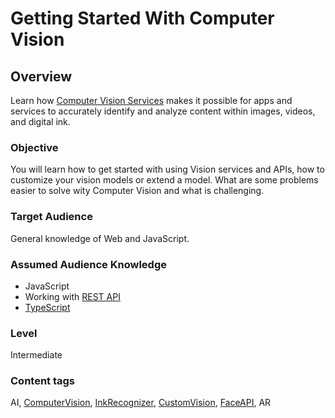# Getting Started With Computer Vision 

## Overview

Learn how [Computer Vision Services](https://azure.microsoft.com/en-us/services/cognitive-services/directory/vision/?WT.mc_id=docs-github-ayyonet) makes it possible for apps and services to accurately identify and analyze content within images, videos, and digital ink.

### Objective

You will learn how to get started with using Vision services and APIs, how to customize your vision models or extend a model. What are some problems easier to solve wity Computer Vision and what is challenging. 

### Target Audience

General knowledge of Web and JavaScript.

### Assumed Audience Knowledge

- JavaScript
- Working with [REST API](https://developer.mozilla.org/en-US/docs/Glossary/REST)
- [TypeScript](https://www.typescriptlang.org/docs/home.html?WT.mc_id=docs-github-ayyonet)


### Level

Intermediate

### Content tags

AI, [ComputerVision](https://azure.microsoft.com/services/cognitive-services/computer-vision/?WT.mc_id=azure-github-ayyonet), [InkRecognizer](https://docs.microsoft.com/azure/cognitive-services/ink-recognizer/?WT.mc_id=docs-github-ayyonet), [CustomVision](https://docs.microsoft.com/azure/cognitive-services/custom-vision-service/home?WT.mc_id=docs-github-ayyonet), [FaceAPI](https://docs.microsoft.com/azure/cognitive-services/face/overview?WT.mc_id=docs-github-ayyonet), AR
